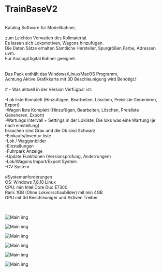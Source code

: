 # TrainBaseV2<br>
<br>
Katalog Software für Modellbahner,<br>
<br>
zum Leichten Verwalten des Rollmaterial.<br>
Es lassen sich Lokomotiven, Wagons hinzufügen.<br>
Die Daten Sätze erhalten Sämtliche Hersteller, Spurgrößen,Farbe, Adressen uvm.<br>
Für Analog/Digital Bahner geeignet.<br>
<br>
<br>
Das Pack enthält das Windows/Linux/MacOS Programm,<br>
Achtung Aktive Grafikkarte mit 3D Beschleunigung wird Benötigt.!<br>
<br>
# - Was aktuell in der Version Verfügbar ist:<br>
<br>
-Lok liste Komplett (Hinzufügen, Bearbeiten, Löschen, Preisliste Generieren, Export)<br>
-Wagon liste Komplett (Hinzufügen, Bearbeiten, Löschen, Preisliste Generieren, Export)<br>
-Wartungs Intervall + Settings in der Lokliste, Die loks was eine Wartung (je nach einstellung)<br>
 brauchen sind Grau und die Ok sind Schwarz<br>
-Einkaufs/Inventur liste <br>
-Lok / Waggonbilder<br>
-Einstellungen<br>
-Fuhrpark Anzeige<br>
-Update Funktionen (Versionsprüfung, Änderrungen)<br>
-Lok/Wagons Import/Export System<br>
-CV System<br><br>
#Systemanforderungen<br>
OS: Windows 7,8,10 Linux <br>
CPU: min Intel Core Duo E7300<br>
Ram: 1GB (Ohne Lokvorschaubilder) mit min 4GB<br>
GPU mit 3d Beschleuniger und Aktiven Treiber<br>
<br><br>

![Main img](https://scontent-ber1-1.xx.fbcdn.net/v/t1.0-9/53092875_2255000228154908_550352883061620736_o.jpg?_nc_cat=101&_nc_ht=scontent-ber1-1.xx&oh=ca5e7650590213b946b6fd8a2db2e1d0&oe=5D1797BB)

![Main img](https://scontent-ber1-1.xx.fbcdn.net/v/t1.0-9/52991385_2255000271488237_4879240615289683968_o.jpg?_nc_cat=105&_nc_ht=scontent-ber1-1.xx&oh=b660028c152b5472aac1158421b36565&oe=5CDF7CAE)

![Main img](https://scontent-ber1-1.xx.fbcdn.net/v/t1.0-9/49678697_2222633034724961_5948517021921574912_o.jpg?_nc_cat=105&_nc_ht=scontent-ber1-1.xx&oh=9b49db3d0e3d59da1d5a852d26ebdeec&oe=5CE9C481)

![Main img](https://scontent-ber1-1.xx.fbcdn.net/v/t1.0-9/50294527_2222633021391629_8252840269842481152_o.jpg?_nc_cat=105&_nc_ht=scontent-ber1-1.xx&oh=ed61917f28d3f4d2d32b893b1d46db5e&oe=5D2679F9)

![Main img](https://scontent-ber1-1.xx.fbcdn.net/v/t1.0-9/49937745_2222632964724968_1356897064931295232_o.jpg?_nc_cat=110&_nc_ht=scontent-ber1-1.xx&oh=d4342123251304b3b2a2038c76ada97d&oe=5CE589B1)

![Main img](https://scontent-ber1-1.xx.fbcdn.net/v/t1.0-9/51378898_2255000204821577_4217713491613581312_o.jpg?_nc_cat=107&_nc_ht=scontent-ber1-1.xx&oh=f03cc388d87741c41814db71adca7c25&oe=5CE23311)
